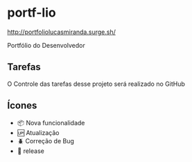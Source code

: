# portf-lio

http://portfoliolucasmiranda.surge.sh/

Portfólio do Desenvolvedor 

## Tarefas

O Controle das tarefas desse projeto será realizado no GitHub

## Ícones

- :package: Nova funcionalidade
- :up: Atualização
- :beetle: Correção de Bug
- :checkered_flag: release

